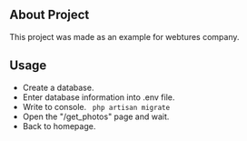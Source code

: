 
## About Project

This project was made as an example for webtures company.

## Usage

- Create a database.
- Enter database information into .env file.
- Write to console.
``` php artisan migrate```
- Open the "/get_photos" page and wait.
- Back to homepage.
